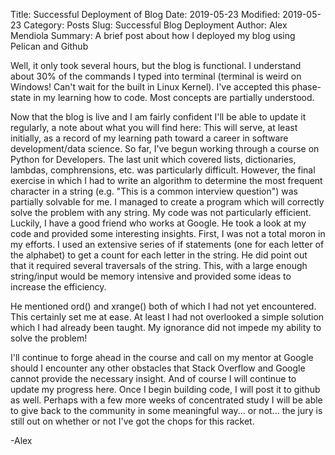 Title: Successful Deployment of Blog
Date: 2019-05-23
Modified: 2019-05-23
Category: Posts
Slug: Successful Blog Deployment
Author: Alex Mendiola
Summary: A brief post about how I deployed my blog using Pelican and Github

Well, it only took several hours, but the blog is functional. I understand about 30% of the commands I typed into terminal (terminal is weird on Windows! Can't wait for the built in Linux Kernel). I've accepted this phase-state in my learning how to code. Most concepts are partially understood.

Now that the blog is live and I am fairly confident I'll be able to update it regularly, a note about what you will find here: This will serve, at least initially, as a record of my learning path toward a career in software development/data science. So far, I've begun working through a course on Python for Developers. The last unit which covered lists, dictionaries, lambdas, comphrensions, etc. was particularly difficult. However, the final exercise in which I had to write an algorithm to determine the most frequent character in a string (e.g. "This is a common interview question") was partially solvable for me. I managed to create a program which will correctly solve the problem with any string. My code was not particularly efficient. Luckily, I have a good friend who works at Google. He took a look at my code and provided some interesting insights. First, I was not a total moron in my efforts. I used an extensive series of if statements (one for each letter of the alphabet) to get a count for each letter in the string. He did point out that it required several traversals of the string. This, with a large enough string/input would be memory intensive and provided some ideas to increase the efficiency.

He mentioned ord() and xrange() both of which I had not yet encountered. This certainly set me at ease. At least I had not overlooked a simple solution which I had already been taught. My ignorance did not impede my ability to solve the problem!

I'll continue to forge ahead in the course and call on my mentor at Google should I encounter any other obstacles that Stack Overflow and Google cannot provide the necessary insight. And of course I will continue to update my progress here. Once I begin building code, I will post it to github as well. Perhaps with a few more weeks of concentrated study I will be able to give back to the community in some meaningful way... or not... the jury is still out on whether or not I've got the chops for this racket.

-Alex